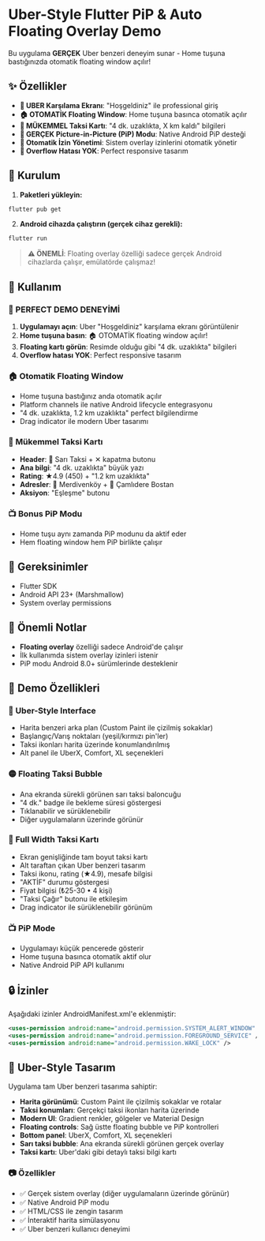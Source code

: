 # Uber-Style Flutter PiP & Auto Floating Overlay Demo

Bu uygulama **GERÇEK** Uber benzeri deneyim sunar - Home tuşuna bastığınızda otomatik floating window açılır!

## ✨ Özellikler

- **🎉 UBER Karşılama Ekranı**: "Hoşgeldiniz" ile professional giriş
- **🏠 OTOMATİK Floating Window**: Home tuşuna basınca otomatik açılır
- **📱 MÜKEMMEL Taksi Kartı**: "4 dk. uzaklıkta, X km kaldı" bilgileri
- **🎯 GERÇEK Picture-in-Picture (PiP) Modu**: Native Android PiP desteği  
- **🔐 Otomatik İzin Yönetimi**: Sistem overlay izinlerini otomatik yönetir
- **🚫 Overflow Hatası YOK**: Perfect responsive tasarım

## 🚀 Kurulum

1. **Paketleri yükleyin:**
```bash
flutter pub get
```

2. **Android cihazda çalıştırın (gerçek cihaz gerekli):**
```bash
flutter run
```

> **⚠️ ÖNEMLİ**: Floating overlay özelliği sadece gerçek Android cihazlarda çalışır, emülatörde çalışmaz!

## 📱 Kullanım

### 🎯 PERFECT DEMO DENEYİMİ

1. **Uygulamayı açın**: Uber "Hoşgeldiniz" karşılama ekranı görüntülenir
2. **Home tuşuna basın**: 🏠 OTOMATİK floating window açılır!
3. **Floating kartı görün**: Resimde olduğu gibi "4 dk. uzaklıkta" bilgileri
4. **Overflow hatası YOK**: Perfect responsive tasarım

### 🏠 Otomatik Floating Window
- Home tuşuna bastığınız anda otomatik açılır
- Platform channels ile native Android lifecycle entegrasyonu
- "4 dk. uzaklıkta, 1.2 km uzaklıkta" perfect bilgilendirme
- Drag indicator ile modern Uber tasarımı

### 📱 Mükemmel Taksi Kartı
- **Header**: 🚖 Sarı Taksi + ✕ kapatma butonu
- **Ana bilgi**: "4 dk. uzaklıkta" büyük yazı
- **Rating**: ★4.9 (450) + "1.2 km uzaklıkta"
- **Adresler**: 📍 Merdivenköy + 📍 Çamlıdere Bostan
- **Aksiyon**: "Eşleşme" butonu

### 📺 Bonus PiP Modu
- Home tuşu aynı zamanda PiP modunu da aktif eder
- Hem floating window hem PiP birlikte çalışır

## 🔧 Gereksinimler

- Flutter SDK
- Android API 23+ (Marshmallow)
- System overlay permissions

## 📝 Önemli Notlar

- **Floating overlay** özelliği sadece Android'de çalışır
- İlk kullanımda sistem overlay izinleri istenir
- PiP modu Android 8.0+ sürümlerinde desteklenir

## 🎯 Demo Özellikleri

### 🚖 Uber-Style Interface
- Harita benzeri arka plan (Custom Paint ile çizilmiş sokaklar)
- Başlangıç/Varış noktaları (yeşil/kırmızı pin'ler)
- Taksi ikonları harita üzerinde konumlandırılmış
- Alt panel ile UberX, Comfort, XL seçenekleri

### 🟡 Floating Taksi Bubble
- Ana ekranda sürekli görünen sarı taksi baloncuğu
- "4 dk." badge ile bekleme süresi göstergesi
- Tıklanabilir ve sürüklenebilir
- Diğer uygulamaların üzerinde görünür

### 📱 Full Width Taksi Kartı  
- Ekran genişliğinde tam boyut taksi kartı
- Alt taraftan çıkan Uber benzeri tasarım
- Taksi ikonu, rating (★4.9), mesafe bilgisi
- "AKTİF" durumu göstergesi  
- Fiyat bilgisi (₺25-30 • 4 kişi)
- "Taksi Çağır" butonu ile etkileşim
- Drag indicator ile sürüklenebilir görünüm

### 📺 PiP Mode
- Uygulamayı küçük pencerede gösterir
- Home tuşuna basınca otomatik aktif olur
- Native Android PiP API kullanımı

## 🔒 İzinler

Aşağıdaki izinler AndroidManifest.xml'e eklenmiştir:

```xml
<uses-permission android:name="android.permission.SYSTEM_ALERT_WINDOW" />
<uses-permission android:name="android.permission.FOREGROUND_SERVICE" />
<uses-permission android:name="android.permission.WAKE_LOCK" />
```

## 🎨 Uber-Style Tasarım

Uygulama tam Uber benzeri tasarıma sahiptir:
- **Harita görünümü**: Custom Paint ile çizilmiş sokaklar ve rotalar
- **Taksi konumları**: Gerçekçi taksi ikonları harita üzerinde
- **Modern UI**: Gradient renkler, gölgeler ve Material Design
- **Floating controls**: Sağ üstte floating bubble ve PiP kontrolleri
- **Bottom panel**: UberX, Comfort, XL seçenekleri
- **Sarı taksi bubble**: Ana ekranda sürekli görünen gerçek overlay
- **Taksi kartı**: Uber'daki gibi detaylı taksi bilgi kartı

### 📷 Özellikler
- ✅ Gerçek sistem overlay (diğer uygulamaların üzerinde görünür)
- ✅ Native Android PiP modu
- ✅ HTML/CSS ile zengin tasarım
- ✅ İnteraktif harita simülasyonu
- ✅ Uber benzeri kullanıcı deneyimi